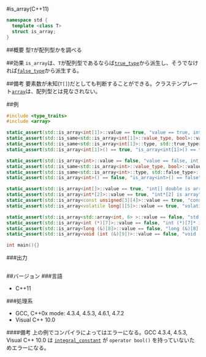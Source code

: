 #is_array(C++11)
```cpp
namespace std {
  template <class T>
  struct is_array;
}
```

##概要
型`T`が配列型かを調べる


##効果
`is_array`は、`T`が配列型であるならば[`true_type`](./integral_constant-true_type-false_type.md)から派生し、そうでなければ[`false_type`](./integral_constant-true_type-false_type.md)から派生する。


##備考
要素数が未知(`T[]`)だとしても判断することができる。クラステンプレート[`array`](/reference/array.md)は、配列型とは見なされない。


##例
```cpp
#include <type_traits>
#include <array>

static_assert(std::is_array<int[1]>::value == true, "value == true, int[1] is array");
static_assert(std::is_same<std::is_array<int[1]>::value_type, bool>::value, "value_type == bool");
static_assert(std::is_same<std::is_array<int[1]>::type, std::true_type>::value, "type == true_type");
static_assert(std::is_array<int[1]>() == true, "is_array<int[1]>() == true");

static_assert(std::is_array<int>::value == false, "value == false, int is not array");
static_assert(std::is_same<std::is_array<int>::value_type, bool>::value, "value_type == bool");
static_assert(std::is_same<std::is_array<int>::type, std::false_type>::value, "type == false_type");
static_assert(std::is_array<int>() == false, "is_array<int>() == false");

static_assert(std::is_array<int[]>::value == true, "int[] double is array");
static_assert(std::is_array<int*[2]>::value == true, "int*[2] is array");
static_assert(std::is_array<const unsigned[3][4]>::value == true, "const unsigned[3][4] is array");
static_assert(std::is_array<volatile long[][5]>::value == true, "volatile long[][5] is array");

static_assert(std::is_array<std::array<int, 6> >::value == false, "std::array<int, 6> is not array");
static_assert(std::is_array<int (*)[7]>::value == false, "int (*)[7]* is not array");
static_assert(std::is_array<long (&)[8]>::value == false, "long (&)[8] is not array");
static_assert(std::is_array<void (int (&)[9])>::value == false, "void (int (&)[9]) is not array");

int main(){}
```

###出力
```
```

##バージョン
###言語
- C++11

###処理系
- GCC, C++0x mode: 4.3.4, 4.5.3, 4.6.1, 4.7.2
- Visual C++ 10.0

####備考
上の例でコンパイラによってはエラーになる。GCC 4.3.4, 4.5.3, Visual C++ 10.0 は [`integral_constant`](./integral_constant-true_type-false_type.md) が `operator bool()` を持っていないためエラーになる。

